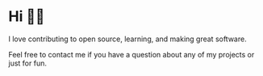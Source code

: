 # Hi 👨‍💻

I love contributing to open source, learning, and making great software.

Feel free to contact me if you have a question about any of my projects or just for fun.
